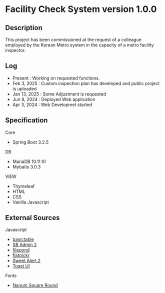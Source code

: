 # Facility Check System version 1.0.0
## Description
This project has been commissioned at the request of a colleague employed by the Korean Metro system in the capacity of a metro facility inspector.

## Log

- Present : Working on requested functions.
- Feb 3, 2025 : Custom inspection plan has developed and public project is uploaded
- Jan 13, 2025 : Some Adjustment is requested
- Jun 8, 2024 : Deployed Web application
- Apr 3, 2024 : Web Developmet started
  
## Specification
Core
- Spring Boot 3.2.5

DB
- MariaDB 10.11.10
- Mybatis 3.0.3

VIEW
- Thymeleaf
- HTML
- CSS
- Vanilla Javascript

## External Sources

Javascript
- [basictable](https://github.com/jerrylow/basictable.git)
- [SB Admin 2](https://github.com/StartBootstrap/startbootstrap-sb-admin-2.git)
- [filepond](https://pqina.nl/filepond/)
- [flatpickr](https://flatpickr.js.org/)
- [Sweet Alert 2](https://sweetalert2.github.io/)
- [Toast UI](https://ui.toast.com/)

Fonts
- [Nanum Square Round](https://hangeul.naver.com/font)


